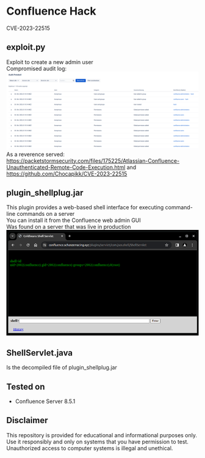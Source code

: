 # Confluence Hack
CVE-2023-22515

## exploit.py
Exploit to create a new admin user \
Compromised audit log: \
![](./audit_log.png) \
As a reverence served: https://packetstormsecurity.com/files/175225/Atlassian-Confluence-Unauthenticated-Remote-Code-Execution.html and https://github.com/Chocapikk/CVE-2023-22515

## plugin_shellplug.jar
This plugin provides a web-based shell interface for executing command-line commands on a server \
You can install it from the Confluence web admin GUI \
Was found on a server that was live in production \
![](./plugin.png)

## ShellServlet.java
Is the decompiled file of plugin_shellplug.jar

## Tested on
- Confluence Server 8.5.1

## Disclaimer
This repository is provided for educational and informational purposes only. Use it responsibly and only on systems that you have permission to test. Unauthorized access to computer systems is illegal and unethical.
